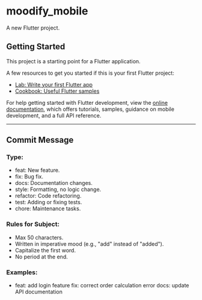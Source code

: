 # moodify_mobile

A new Flutter project.

## Getting Started

This project is a starting point for a Flutter application.

A few resources to get you started if this is your first Flutter project:

- [Lab: Write your first Flutter app](https://docs.flutter.dev/get-started/codelab)
- [Cookbook: Useful Flutter samples](https://docs.flutter.dev/cookbook)

For help getting started with Flutter development, view the
[online documentation](https://docs.flutter.dev/), which offers tutorials,
samples, guidance on mobile development, and a full API reference.

---

## Commit Message

### Type:

  * feat: New feature.
  * fix: Bug fix.
  * docs: Documentation changes.
  * style: Formatting, no logic change.
  * refactor: Code refactoring.
  * test: Adding or fixing tests.
  * chore: Maintenance tasks.

### Rules for Subject:

  * Max 50 characters.
  * Written in imperative mood (e.g., "add" instead of "added").
  * Capitalize the first word.
  * No period at the end.

### Examples:
     
  * feat: add login feature fix: correct order calculation error docs: update API documentation
